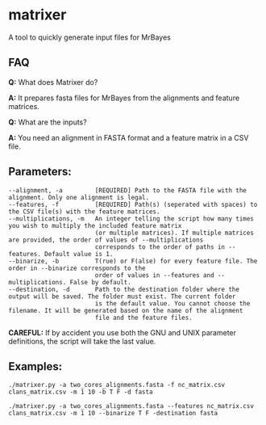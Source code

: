# matrixer
A tool to quickly generate input files for MrBayes

## FAQ
**Q:** What does Matrixer do?

**A:** It prepares fasta files for MrBayes from the alignments and feature matrices.


**Q:** What are the inputs?

**A:** You need an alignment in FASTA format and a feature matrix in a CSV file.

## Parameters:
```
--alignment, -a         [REQUIRED] Path to the FASTA file with the alignment. Only one alignment is legal.
--features, -f          [REQUIRED] Path(s) (seperated with spaces) to the CSV file(s) with the feature matrices.
--multiplications, -m   An integer telling the script how many times you wish to multiply the included feature matrix 
                        (or multiple matrices). If multiple matrices are provided, the order of values of --multiplications
                        corresponds to the order of paths in --features. Default value is 1.
--binarize, -b          T(rue) or F(alse) for every feature file. The order in --binarize corresponds to the
                        order of values in --features and --multiplications. False by default.
--destination, -d       Path to the destination folder where the output will be saved. The folder must exist. The current folder
                        is the default value. You cannot choose the filename. It will be generated based on the name of the alignment 
                        file and the feature files.
```

**CAREFUL:** If by accident you use both the GNU and UNIX parameter definitions, the script will take the last value.

## Examples:

`./matrixer.py -a two_cores_alignments.fasta -f nc_matrix.csv clans_matrix.csv -m 1 10 -b T F -d fasta`

`./matrixer.py -a two_cores_alignments.fasta --features nc_matrix.csv clans_matrix.csv -m 1 10 --binarize T F -destination fasta`
